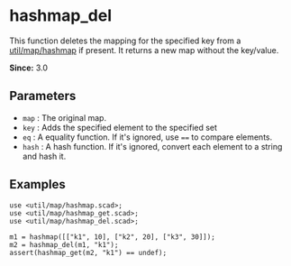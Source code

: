 # hashmap_del

This function deletes the mapping for the specified key from a [util/map/hashmap](https://openhome.cc/eGossip/OpenSCAD/lib3x-hashmap.html) if present. It returns a new map without the key/value.

**Since:** 3.0

## Parameters

- `map` : The original map.
- `key` : Adds the specified element to the specified set
- `eq` : A equality function. If it's ignored, use `==` to compare elements.
- `hash` : A hash function. If it's ignored, convert each element to a string and hash it. 

## Examples

    use <util/map/hashmap.scad>;
    use <util/map/hashmap_get.scad>;
    use <util/map/hashmap_del.scad>;

    m1 = hashmap([["k1", 10], ["k2", 20], ["k3", 30]]);
    m2 = hashmap_del(m1, "k1");
    assert(hashmap_get(m2, "k1") == undef);